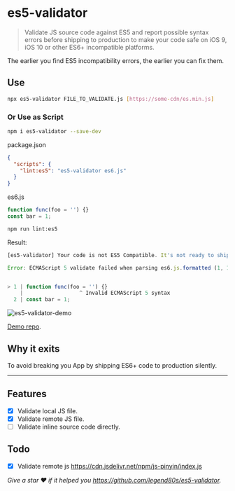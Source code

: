 # es5-validator

> Validate JS source code against ES5 and report possible syntax errors before shipping to production to make your code safe on iOS 9, iOS 10 or other ES6+ incompatible platforms.

The earlier you find ES5 incompatibility errors, the earlier you can fix them.

## Use

```sh
npx es5-validator FILE_TO_VALIDATE.js [https://some-cdn/es.min.js]
```

### Or Use as Script

```sh
npm i es5-validator --save-dev
```

package.json

```json
{
  "scripts": {
    "lint:es5": "es5-validator es6.js"
  }
}
```

es6.js

```js
function func(foo = '') {}
const bar = 1;
```

```sh
npm run lint:es5
```

Result:

```javascript
[es5-validator] Your code is not ES5 Compatible. It's not ready to ship to production, otherwise it will break you App on iOS 9 or iOS 10.

Error: ECMAScript 5 validate failed when parsing es6.js.formatted (1, 18)


> 1 | function func(foo = '') {}
    |                  ^ Invalid ECMAScript 5 syntax
  2 | const bar = 1;
```

![es5-validator-demo](https://raw.githubusercontent.com/legend80s/es5-validator/master/es5-validator-demo.jpg)

[Demo repo](https://github.com/legend80s/es5-validator-demo).

## Why it exits

To avoid breaking you App by shipping ES6+ code to production silently.

---

## Features

- [x] Validate local JS file.
- [x] Validate remote JS file.
- [ ] Validate inline source code directly.

## Todo

- [x] Validate remote js https://cdn.jsdelivr.net/npm/js-pinyin/index.js

*Give a star ❤️  if it helped you https://github.com/legend80s/es5-validator.*
